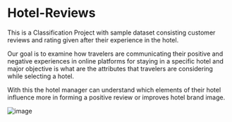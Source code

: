 # Hotel-Reviews

This is a Classification Project with sample dataset consisting customer reviews and rating given after their experience in the hotel.


Our goal is to examine how travelers are communicating their positive and negative experiences in online platforms for staying in a specific hotel and major objective is what are the attributes that travelers are considering while selecting a hotel. 


With this the hotel manager can understand which elements of their hotel influence more in forming a positive review or improves hotel brand image.


![image](https://user-images.githubusercontent.com/103565065/200286254-b1207f01-1332-4805-8314-448eed621d3b.png)
